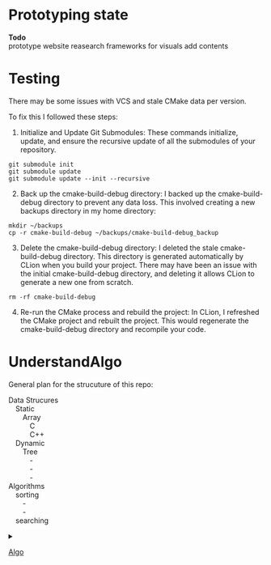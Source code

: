 # Prototyping state

**Todo**\
prototype website
reasearch frameworks for visuals
add contents
# Testing
There may be some issues with VCS and stale CMake data per version.

To fix this I followed these steps:
1. Initialize and Update Git Submodules: These commands initialize, update, and ensure the recursive update of all the submodules of your repository.
```
git submodule init
git submodule update
git submodule update --init --recursive
```
2. Back up the cmake-build-debug directory: I backed up the cmake-build-debug directory to prevent any data loss. This involved creating a new backups directory in my home directory:
```
mkdir ~/backups
cp -r cmake-build-debug ~/backups/cmake-build-debug_backup
```
3. Delete the cmake-build-debug directory: I deleted the stale cmake-build-debug directory. This directory is generated automatically by CLion when you build your project. There may have been an issue with the initial cmake-build-debug directory, and deleting it allows CLion to generate a new one from scratch.

```rm -rf cmake-build-debug```

4. Re-run the CMake process and rebuild the project: In CLion, I refreshed the CMake project and rebuilt the project. This would regenerate the cmake-build-debug directory and recompile your code.


# UnderstandAlgo

General plan for the strucuture of this repo:

Data Strucures\
&emsp;Static\
&emsp;&emsp;Array\
&emsp;&emsp;&emsp;C\
&emsp;&emsp;&emsp;C++\
&emsp;Dynamic\
&emsp;&emsp;Tree\
&emsp;&emsp;&emsp;-\
&emsp;&emsp;&emsp;-\
&emsp;&emsp;&emsp;-\
Algorithms\
&emsp;sorting\
&emsp;&emsp;-\
&emsp;&emsp;-\
&emsp;searching


<details><summary>

[Algo](Algorithms)

</summary>

Algos

</details>
